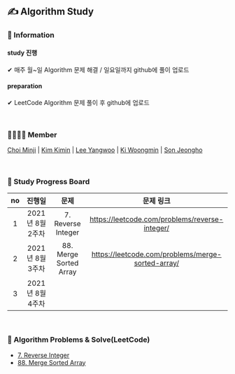 ## ✍ Algorithm Study
  
### 📣 Information
#### study 진행 
✔ 매주 월~일 Algorithm 문제 해결 / 일요일까지 github에 풀이 업로드  
#### preparation
✔ LeetCode Algorithm 문제 풀이 후 github에 업로드
  
<br />

### 👨‍👩‍👦‍👦 Member
[Choi Minji](https://github.com/CoRoRo10?tab=repositories) | 
[Kim Kimin](https://github.com/kimin3927) |
[Lee Yangwoo](https://github.com/Yang-woo) |
[Ki Woongmin](https://github.com/dndals) |
[Son Jeongho](https://github.com/otterp012)
  
<br />
  
### 📑 Study Progress Board
|no|진행일|문제|문제 링크|             
|:---:|:---:|:---:|:---:|      
|1|2021년 8월 2주차|7. Reverse Integer|https://leetcode.com/problems/reverse-integer/|    
|2|2021년 8월 3주차|88. Merge Sorted Array|https://leetcode.com/problems/merge-sorted-array/|
|3|2021년 8월 4주차||
<br />

### 📂 Algorithm Problems & Solve(LeetCode)
- [7. Reverse Integer](./7.Reverse_Integer)  
- [88. Merge Sorted Array](./88.Merge_Sorted_Array)
